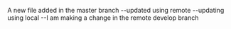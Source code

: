 A new file added in the master branch
--updated using remote
--updating using local 
--I am making a change in the remote develop branch 
